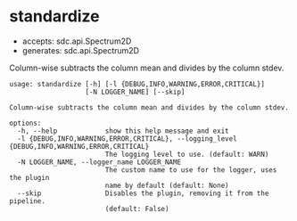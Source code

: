 # standardize

* accepts: sdc.api.Spectrum2D
* generates: sdc.api.Spectrum2D

Column-wise subtracts the column mean and divides by the column stdev.

```
usage: standardize [-h] [-l {DEBUG,INFO,WARNING,ERROR,CRITICAL}]
                   [-N LOGGER_NAME] [--skip]

Column-wise subtracts the column mean and divides by the column stdev.

options:
  -h, --help            show this help message and exit
  -l {DEBUG,INFO,WARNING,ERROR,CRITICAL}, --logging_level {DEBUG,INFO,WARNING,ERROR,CRITICAL}
                        The logging level to use. (default: WARN)
  -N LOGGER_NAME, --logger_name LOGGER_NAME
                        The custom name to use for the logger, uses the plugin
                        name by default (default: None)
  --skip                Disables the plugin, removing it from the pipeline.
                        (default: False)
```
